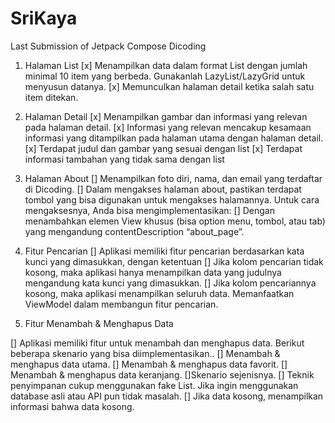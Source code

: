 # SriKaya
 Last Submission of Jetpack Compose Dicoding

1. Halaman List
[x] Menampilkan data dalam format List dengan jumlah minimal 10 item yang berbeda. Gunakanlah LazyList/LazyGrid untuk menyusun datanya.
[x] Memunculkan halaman detail ketika salah satu item ditekan.

2. Halaman Detail
[x] Menampilkan gambar dan informasi yang relevan pada halaman detail.
[x] Informasi yang relevan mencakup kesamaan informasi yang ditampilkan pada halaman utama dengan halaman detail.
[x] Terdapat judul dan gambar yang sesuai dengan list
[x] Terdapat informasi tambahan yang tidak sama dengan list

3. Halaman About
[] Menampilkan foto diri, nama, dan email yang terdaftar di Dicoding.
[] Dalam mengakses halaman about, pastikan terdapat tombol yang bisa digunakan untuk mengakses halamannya. Untuk cara mengaksesnya, Anda bisa mengimplementasikan:
    [] Dengan menambahkan elemen View khusus (bisa option menu, tombol, atau tab) yang mengandung contentDescription “about_page”.

4. Fitur Pencarian
[] Aplikasi memiliki fitur pencarian berdasarkan kata kunci yang dimasukkan, dengan ketentuan
   [] Jika kolom pencarian tidak kosong, maka aplikasi hanya menampilkan data yang judulnya mengandung kata kunci yang dimasukkan.
   [] Jika kolom pencariannya kosong, maka aplikasi menampilkan seluruh data.
   Memanfaatkan ViewModel dalam membangun fitur pencarian.

5. Fitur Menambah & Menghapus Data

[] Aplikasi memiliki fitur untuk menambah dan menghapus data. Berikut beberapa skenario yang bisa diimplementasikan.. 
    [] Menambah & menghapus data utama.
    [] Menambah & menghapus data favorit.
    [] Menambah & menghapus data keranjang. 
    []Skenario sejenisnya.
[] Teknik penyimpanan cukup menggunakan fake List. Jika ingin menggunakan database asli atau API pun tidak masalah.
[] Jika data kosong, menampilkan informasi bahwa data kosong.

